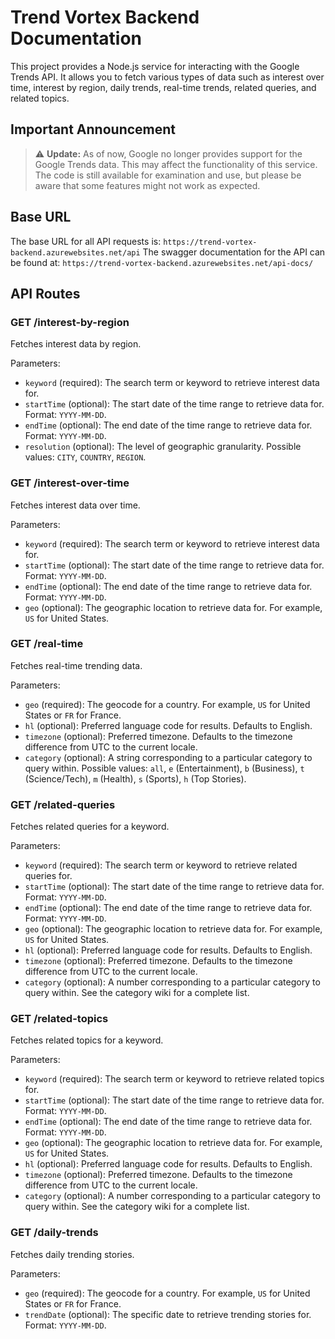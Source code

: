 # Trend Vortex Backend Documentation

This project provides a Node.js service for interacting with the Google Trends API. It allows you to fetch various types of data such as interest over time, interest by region, daily trends, real-time trends, related queries, and related topics.

## Important Announcement

> :warning: **Update:** As of now, Google no longer provides support for the Google Trends data. This may affect the functionality of this service. The code is still available for examination and use, but please be aware that some features might not work as expected.
## Base URL

The base URL for all API requests is: `https://trend-vortex-backend.azurewebsites.net/api`
The swagger documentation for the API can be found at: `https://trend-vortex-backend.azurewebsites.net/api-docs/`


## API Routes

### GET /interest-by-region

Fetches interest data by region.

Parameters:

- `keyword` (required): The search term or keyword to retrieve interest data for.
- `startTime` (optional): The start date of the time range to retrieve data for. Format: `YYYY-MM-DD`.
- `endTime` (optional): The end date of the time range to retrieve data for. Format: `YYYY-MM-DD`.
- `resolution` (optional): The level of geographic granularity. Possible values: `CITY`, `COUNTRY`, `REGION`.

### GET /interest-over-time

Fetches interest data over time.

Parameters:

- `keyword` (required): The search term or keyword to retrieve interest data for.
- `startTime` (optional): The start date of the time range to retrieve data for. Format: `YYYY-MM-DD`.
- `endTime` (optional): The end date of the time range to retrieve data for. Format: `YYYY-MM-DD`.
- `geo` (optional): The geographic location to retrieve data for. For example, `US` for United States.

### GET /real-time

Fetches real-time trending data.

Parameters:

- `geo` (required): The geocode for a country. For example, `US` for United States or `FR` for France.
- `hl` (optional): Preferred language code for results. Defaults to English.
- `timezone` (optional): Preferred timezone. Defaults to the timezone difference from UTC to the current locale.
- `category` (optional): A string corresponding to a particular category to query within. Possible values: `all`, `e` (Entertainment), `b` (Business), `t` (Science/Tech), `m` (Health), `s` (Sports), `h` (Top Stories).

### GET /related-queries

Fetches related queries for a keyword.

Parameters:

- `keyword` (required): The search term or keyword to retrieve related queries for.
- `startTime` (optional): The start date of the time range to retrieve data for. Format: `YYYY-MM-DD`.
- `endTime` (optional): The end date of the time range to retrieve data for. Format: `YYYY-MM-DD`.
- `geo` (optional): The geographic location to retrieve data for. For example, `US` for United States.
- `hl` (optional): Preferred language code for results. Defaults to English.
- `timezone` (optional): Preferred timezone. Defaults to the timezone difference from UTC to the current locale.
- `category` (optional): A number corresponding to a particular category to query within. See the category wiki for a complete list.

### GET /related-topics

Fetches related topics for a keyword.

Parameters:

- `keyword` (required): The search term or keyword to retrieve related topics for.
- `startTime` (optional): The start date of the time range to retrieve data for. Format: `YYYY-MM-DD`.
- `endTime` (optional): The end date of the time range to retrieve data for. Format: `YYYY-MM-DD`.
- `geo` (optional): The geographic location to retrieve data for. For example, `US` for United States.
- `hl` (optional): Preferred language code for results. Defaults to English.
- `timezone` (optional): Preferred timezone. Defaults to the timezone difference from UTC to the current locale.
- `category` (optional): A number corresponding to a particular category to query within. See the category wiki for a complete list.

### GET /daily-trends

Fetches daily trending stories.

Parameters:

- `geo` (required): The geocode for a country. For example, `US` for United States or `FR` for France.
- `trendDate` (optional): The specific date to retrieve trending stories for. Format: `YYYY-MM-DD`.

